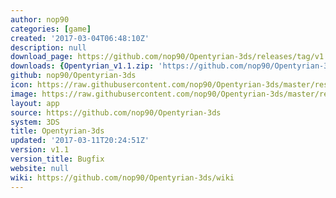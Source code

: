 ```yaml
---
author: nop90
categories: [game]
created: '2017-03-04T06:48:10Z'
description: null
download_page: https://github.com/nop90/Opentyrian-3ds/releases/tag/v1.1
downloads: {Opentyrian_v1.1.zip: 'https://github.com/nop90/Opentyrian-3ds/releases/download/v1.1/Opentyrian_v1.1.zip'}
github: nop90/Opentyrian-3ds
icon: https://raw.githubusercontent.com/nop90/Opentyrian-3ds/master/resources/icon.png
image: https://raw.githubusercontent.com/nop90/Opentyrian-3ds/master/resources/banner.png
layout: app
source: https://github.com/nop90/Opentyrian-3ds
system: 3DS
title: Opentyrian-3ds
updated: '2017-03-11T20:24:51Z'
version: v1.1
version_title: Bugfix
website: null
wiki: https://github.com/nop90/Opentyrian-3ds/wiki
---
```

